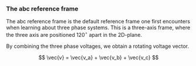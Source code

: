 ### The abc reference frame

The abc reference frame is the default reference frame one first encounters when learning about three phase systems.
This is a three-axis frame, where the three axis are positioned 120$^\circ$ apart in the 2D-plane.

By combining the three phase voltages, we obtain a rotating voltage vector.

$$
\vec{v} = \vec{v_a} + \vec{v_b} + \vec{v_c}
$$
